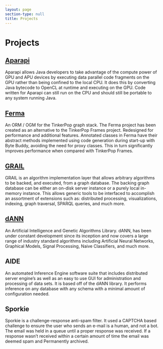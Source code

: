 ```yaml
---
layout: page
section-type: null
title: Projects
---
```

# Projects

## [Aparapi](https://github.com/Syncleus/aparapi)

Aparapi allows Java developers to take advantage of the compute power of GPU and APU devices by executing data parallel code fragments on the GPU rather than being confined to the local CPU. It does this by converting Java bytecode to OpenCL at runtime and executing on the GPU. Code written for Aparapi can still run on the CPU and should still be portable to any system running Java.

## [Ferma](https://github.com/Syncleus/Ferma)

An ORM / OGM for the TinkerPop graph stack. The Ferma project has been created as an alternative to the TinkerPop Frames project. Redesigned for performance and additional features. Annotated classes in Ferma have their abstract methods implemented using code generation during start-up with Byte Buddy, avoiding the need for proxy classes. This in turn significantly improves performance when compared with TinkerPop Frames.

## [GRAIL](https://github.com/Syncleus/GRAIL-core)

GRAIL is an algorithm implementation layer that allows arbitrary algorithms to be backed, and executed, from a graph database. The backing graph database can be either an on-disk server instance or a purely local in-memory instance. This allows generic tools to be interfaced to accomplish an assortment of extensions such as: distributed processing, visualizations, indexing, graph traversal, SPARQL queries, and much more.

## [dANN](https://github.com/Syncleus/dANN-core/tree/v2.x)

An Artificial Intelligence and Genetic Algorithms Library. dANN, has been under constant development since its inception and now covers a large range of industry standard algorithms including Artificial Neural Networks, Graphical Models, Signal Processing, Naive Classifiers, and much more.

## AIDE

An automated Inference Engine software suite that includes distributed server engine’s as well as an easy to use GUI for administration and processing of data sets. It is based off of the dANN library. It performs inference on any database with any schema  with a minimal amount of configuration needed.

## Sporkie

Sporkie is a challenge-response anti-spam filter. It used a CAPTCHA based challenge to ensure the user who sends an e-mail is a human, and not a bot. The email was held in a queue until a proper response was received. If a response wasn’t received within a certain amount of time the email was deemed spam and Permanently archived.
